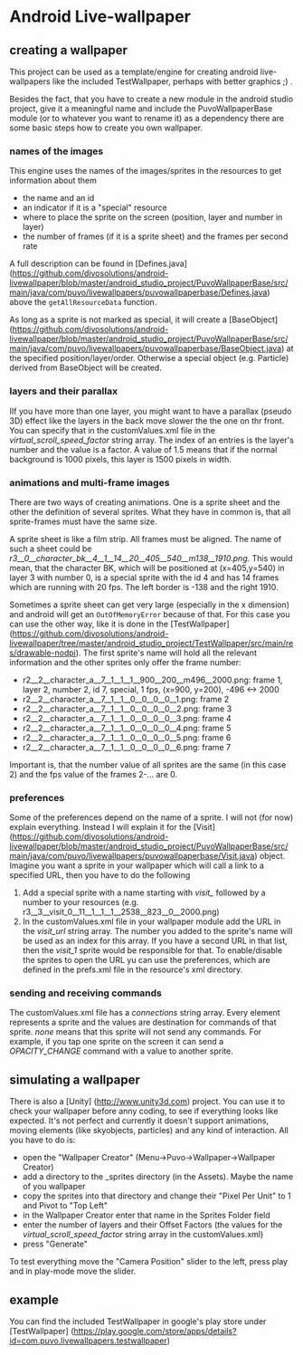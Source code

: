 # Android Live-wallpaper

## creating a wallpaper
This project can be used as a template/engine for creating android live-wallpapers like the included TestWallpaper,
perhaps with better graphics ;) .

Besides the fact, that you have to create a new module in the android studio project, give it a meaningful name and
include the PuvoWallpaperBase module (or to whatever you want to rename it) as a dependency there are some basic steps
how to create you own wallpaper.

### names of the images
This engine uses the names of the images/sprites in the resources to get information about them

* the name and an id
* an indicator if it is a "special" resource
* where to place the sprite on the screen (position, layer and number in layer)
* the number of frames (if it is a sprite sheet) and the frames per second rate

A full description can be found in [Defines.java] (https://github.com/divosolutions/android-livewallpaper/blob/master/android_studio_project/PuvoWallpaperBase/src/main/java/com/puvo/livewallpapers/puvowallpaperbase/Defines.java)
above the `getAllResourceData` function.

As long as a sprite is not marked as special, it will create a
[BaseObject] (https://github.com/divosolutions/android-livewallpaper/blob/master/android_studio_project/PuvoWallpaperBase/src/main/java/com/puvo/livewallpapers/puvowallpaperbase/BaseObject.java)
at the specified position/layer/order. Otherwise a special object (e.g. Particle) derived from BaseObject will be
created.

### layers and their parallax
IIf you have more than one layer, you might want to have a parallax (pseudo 3D) effect like the layers in the back move
slower the the one on thr front. You can specify that in the customValues.xml file in the *virtual_scroll_speed_factor*
string array. The index of an entries is the layer's number and the value is a factor. A value of 1.5 means that if the 
normal background is 1000 pixels, this layer is 1500 pixels in width.

### animations and multi-frame images
There are two ways of creating animations. One is a sprite sheet and the other the definition of several sprites.
What they have in common is, that all sprite-frames must have the same size. 

A sprite sheet is like a film strip. All frames must be aligned. The name of such a sheet could be
*r3__0__character_bk__4__1__14__20__405__540__m138__1910.png*. This would mean, that the character BK, which will be
positioned at (x=405,y=540) in layer 3 with number 0, is a special sprite
with the id 4 and has 14 frames which are running with 20 fps. The left border is -138 and the right 1910.

Sometimes a sprite sheet can get very large (especially in the x dimension) and android will get an `OutOfMemoryError`
because of that. For this case you can use the other way, like it is done in the 
[TestWallpaper] (https://github.com/divosolutions/android-livewallpaper/tree/master/android_studio_project/TestWallpaper/src/main/res/drawable-nodpi).
The first sprite's name will hold all the relevant information and the other sprites only offer the frame number:

* r2__2__character_a__7__1__1__1__900__200__m496__2000.png: frame 1, layer 2, number 2, id 7, special, 1 fps, (x=900, y=200), -496 <-> 2000
* r2__2__character_a__7__1__1__0__0__0__0__1.png: frame 2
* r2__2__character_a__7__1__1__0__0__0__0__2.png: frame 3
* r2__2__character_a__7__1__1__0__0__0__0__3.png: frame 4
* r2__2__character_a__7__1__1__0__0__0__0__4.png: frame 5
* r2__2__character_a__7__1__1__0__0__0__0__5.png: frame 6
* r2__2__character_a__7__1__1__0__0__0__0__6.png: frame 7

Important is, that the number value of all sprites are the same (in this case 2) and the fps value of the frames 2-...
are 0.

### preferences
Some of the preferences depend on the name of a sprite. I will not (for now) explain everything. Instead I will explain
it for the [Visit] (https://github.com/divosolutions/android-livewallpaper/blob/master/android_studio_project/PuvoWallpaperBase/src/main/java/com/puvo/livewallpapers/puvowallpaperbase/Visit.java)
object. Imagine you want a sprite in your wallpaper which will call a link to a specified URL, then you have to do the 
following

1. Add a special sprite with a name starting with *visit_* followed by a number to your resources 
(e.g. r3__3__visit_0__11__1__1__1__2538__823__0__2000.png)
2. In the customValues.xml file in your wallpaper module add the URL in the *visit_url* string array. The number you 
added to the sprite's name will be used as an index for this array. If you have a second URL in that list, then the 
*visit_1* sprite would be responsible for that. To enable/disable the sprites to open the URL yu can use the preferences,
which are defined in the prefs.xml file in the resource's xml directory.

### sending and receiving commands
The customValues.xml file has a *connections* string array. Every element represents a sprite and the values are
destination for commands of that sprite. *none* means that this sprite will not send any commands.
For example, if you tap one sprite on the screen it can send a *OPACITY_CHANGE* command with a value to another sprite.

## simulating a wallpaper
There is also a [Unity] (http://www.unity3d.com) project. You can use it to check your wallpaper before anny coding, to 
see if everything looks like expected. It's not perfect and currently it doesn't support animations, moving elements 
(like skyobjects, particles) and any kind of interaction. All you have to do is:

* open the "Wallpaper Creator" (Menu->Puvo->Wallpaper->Wallpaper Creator)
* add a directory to the \_sprites directory (in the Assets). Maybe the name of you wallpaper
* copy the sprites into that directory and change their "Pixel Per Unit" to 1 and Pivot to "Top Left"
* in the Wallpaper Creator enter that name in the Sprites Folder field
* enter the number of layers and their Offset Factors (the values for the *virtual_scroll_speed_factor* string array in 
the customValues.xml)
* press "Generate"

To test everything move the "Camera Position" slider to the left, press play and in play-mode move the slider.

## example
You can find the included TestWallpaper in google's play store under
[TestWallpaper] (https://play.google.com/store/apps/details?id=com.puvo.livewallpapers.testwallpaper)
